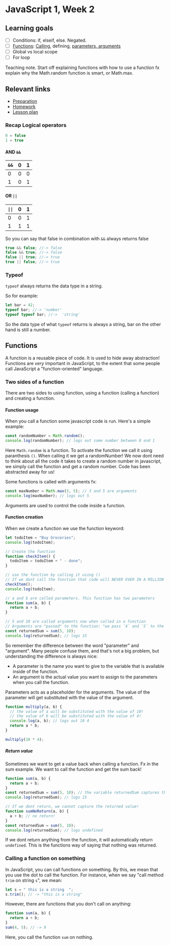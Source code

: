 # JavaScript 1, Week 2

## Learning goals

- [ ] Conditions: if, elseif, else. Negated.
- [ ] [Functions](#Functions): [Calling](#calling-a-function-on-something), defining, [parameters, arguments](#parameters--arguments)
- [ ] Global vs local scope
- [ ] For loop

Teaching note. Start off explaining functions with how to use a function fx explain why the Math.random function is smart, or Math.max.

## Relevant links

- [Preparation](preparation.md)
- [Homework](homework.md)
- [Lesson plan](lesson-plan.md)

### Recap Logical operators

```js
0 = false
1 = true
```

#### AND `&&`

| `&&` | 0   | 1   |
| ---- | --- | --- |
| 0    | 0   | 0   |
| 1    | 0   | 1   |

#### OR `||`

| `\|\|` | 0   | 1   |
| ------ | --- | --- |
| 0      | 0   | 1   |
| 1      | 1   | 1   |

So you can say that false in combination with `&&` always returns false

```js
true && false; //-> false
false && true; //-> false
false || true; //-> true
true || false; //-> true
```

### Typeof

`typeof` always returns the data type in a string.

So for example:

```js
let bar = 42;
typeof bar; //-> 'number'
typeof typeof bar; //->  'string'
```

So the data type of what `typeof` returns is always a string, bar on the other hand is still a number.

## Functions

A function is a reusable piece of code. It is used to hide away abstraction! Functions are _very_ important in JavaScript, to the extent that some people call JavaScript a "function-oriented" language.

### Two sides of a function

There are two sides to using function, using a function (calling a function) and creating a function.

#### Function usage

When you call a function some javascript code is run. Here's a simple example:

```js
const randomNumber = Math.random();
console.log(randomNumber); // logs out some number between 0 and 1
```

Here `Math.random` is a function. To activate the function we call it using paranthesis `()`. When calling it we get a randomNumber! We now dont need to think about all the code it takes to create a random number in javascript, we simply call the function and get a random number. Code has been abstracted away for us!

Some functions is called with arguments fx:

```js
const maxNumber = Math.max(3, 5); // 3 and 5 are arguments
console.log(maxNumber); // logs out 5
```

Arguments are used to control the code inside a function.

#### Function creation

When we create a function we use the function keyword:

```js
let todoItem = "Buy Groceries";
console.log(todoItem);

// Create the function
function checkItem() {
  todoItem = todoItem + " - done";
}

// use the function by calling it using ()
// If we dont call the function that code will NEVER EVER IN A MILLION YEARS run!
checkItem();
console.log(todoItem);
```

```js
// a and b are called parameters. This function has two parameters
function sum(a, b) {
  return a + b;
}
```

```js
// 5 and 10 are called arguments now when called in a function
// Arguments are "passed" to the function: "we pass `4` and `5` to the function sum
const returnedSum = sum(5, 10);
console.log(returnedSum); // logs 15
```

So remember the difference between the word "parameter" and "argument". Many people confuse them, and that's not a big problem, but understanding the difference is always nice:

- A parameter is the name you want to give to the variable that is available inside of the function.
- An argument is the actual value you want to assign to the parameters when you call the function.

Parameters acts as a placeholder for the arguments. The value of the parameter will get substituted with the value of the argument.

```js
function multiply(a, b) {
  // the value of a will be substituted with the value of 10!
  // the value of b will be substituted with the value of 4!
  console.log(a, b); // logs out 10 4
  return a * b;
}

multiply(10 * 4);
```

##### Return value

Sometimes we want to get a value back when calling a function. Fx in the sum example. We want to call the function and get the sum back!

```js
function sum(a, b) {
  return a + b;
}
const returnedSum = sum(5, 10); // the variable returnedSum captures the return value from calling the function!
console.log(returnedSum); // logs 15

// If we dont return, we cannot capture the returned value!
function sumNoReturn(a, b) {
  a + b; // no return!
}
const returnedSum = sum(5, 10);
console.log(returnedSum); // logs undefined
```

If we dont return anything from the function, it will automatically return `undefined`. This is the functions way of saying that nothing was returned.

### Calling a function on something

In JavaScript, you can call functions _on_ something. By this, we mean that you use the dot to call the function. For instance, when we say "call method `trim` on string `s`", we mean:

```js
let s = " this is a string  ";
s.trim(); // -> "this is a string"
```

However, there are functions that you don't call on anything:

```js
function sum(a, b) {
  return a + b;
}
sum(4, 5); // -> 9
```

Here, you call the function `sum` on nothing.
